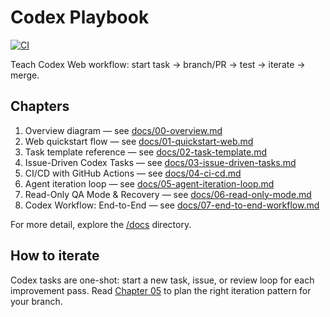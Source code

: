 # Codex Playbook

[![CI](https://github.com/draeician/codex-hello-world/actions/workflows/ci.yml/badge.svg)](https://github.com/draeician/codex-hello-world/actions/workflows/ci.yml)

Teach Codex Web workflow: start task → branch/PR → test → iterate → merge.

## Chapters

1. Overview diagram — see [docs/00-overview.md](docs/00-overview.md)
2. Web quickstart flow — see [docs/01-quickstart-web.md](docs/01-quickstart-web.md)
3. Task template reference — see [docs/02-task-template.md](docs/02-task-template.md)
4. Issue-Driven Codex Tasks — see [docs/03-issue-driven-tasks.md](docs/03-issue-driven-tasks.md)
5. CI/CD with GitHub Actions — see [docs/04-ci-cd.md](docs/04-ci-cd.md)
6. Agent iteration loop — see [docs/05-agent-iteration-loop.md](docs/05-agent-iteration-loop.md)
7. Read-Only QA Mode & Recovery — see [docs/06-read-only-mode.md](docs/06-read-only-mode.md)
8. Codex Workflow: End-to-End — see [docs/07-end-to-end-workflow.md](docs/07-end-to-end-workflow.md)

For more detail, explore the [/docs](docs) directory.

## How to iterate
Codex tasks are one-shot: start a new task, issue, or review loop for each improvement pass. Read [Chapter 05](docs/05-agent-iteration-loop.md) to plan the right iteration pattern for your branch.

